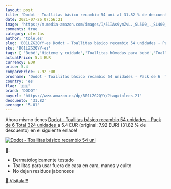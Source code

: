 ```yaml
---
layout: post
title: 'Dodot - Toallitas básico recambio 54 uni al 31.82 % de descuento'
date: 2021-07-26 07:56:21
image: 'https://m.media-amazon.com/images/I/51IAs9ymZvL._SL500_._SL400_.jpg'
comments: true
category: ofertas
author: 'tole.es'
slug: 'B01LZG2QYY-es Dodot - Toallitas básico recambio 54 unidades - Pack de 6...'
sku: 'B01LZG2QYY-es'
tags: [ 'Bebé','Higiene y cuidado','Toallitas húmedas para bebé','Toallitas y accesorios para bebé','dodot', ]
actualPrice: 5.4 EUR
currency: EUR
price: 5.4
comparePrice: 7.92 EUR
prodname: 'Dodot - Toallitas básico recambio 54 unidades - Pack de 6  Total 324 unidades '
country: 'es'
flag: '🇪🇸'
brand: 'DODOT'
buyurl: 'https://www.amazon.es/dp/B01LZG2QYY/?tag=tolees-21'
descuento: '31.82'
average: '5.01'
---
```


Ahora mismo tienes [Dodot - Toallitas básico recambio 54 unidades - Pack de 6  Total 324 unidades ](https://www.amazon.es/dp/B01LZG2QYY/?tag=tolees-21) a 5.4 EUR (original: 7.92 EUR) (31.82 %  de descuento) en el siguiente enlace!

[![Dodot - Toallitas básico recambio 54 uni](https://m.media-amazon.com/images/I/51IAs9ymZvL._SL500_._SL400_.jpg)](https://www.amazon.es/dp/B01LZG2QYY/?tag=tolees-21)

🔎:

- Dermatólogicamente testado
- Toallitas para usar fuera de casa en cara, manos y culito
- No dejan residuos jabonosos

[🛒 Visítala!!!](https://www.amazon.es/dp/B01LZG2QYY/?tag=tolees-21)
